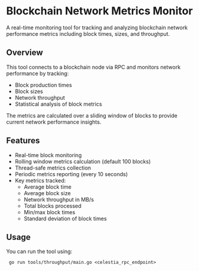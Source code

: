 # Blockchain Network Metrics Monitor

A real-time monitoring tool for tracking and analyzing blockchain network performance metrics including block times, sizes, and throughput.

## Overview

This tool connects to a blockchain node via RPC and monitors network performance by tracking:
- Block production times
- Block sizes
- Network throughput
- Statistical analysis of block metrics

The metrics are calculated over a sliding window of blocks to provide current network performance insights.

## Features

- Real-time block monitoring
- Rolling window metrics calculation (default 100 blocks)
- Thread-safe metrics collection
- Periodic metrics reporting (every 10 seconds)
- Key metrics tracked:
   - Average block time
   - Average block size
   - Network throughput in MB/s
   - Total blocks processed
   - Min/max block times
   - Standard deviation of block times

## Usage

You can run the tool using:

```shell
 go run tools/throughput/main.go <celestia_rpc_endpoint>
```
